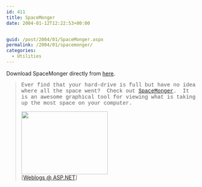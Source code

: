 ```yaml
---
id: 411
title: SpaceMonger
date: 2004-01-12T12:22:53+00:00


guid: /post/2004/01/SpaceMonger.aspx
permalink: /2004/01/spacemonger/
categories:
  - Utilities
---
```

<body xmlns="http://www.w3.org/1999/xhtml">
    <div class="Section1">
        <p>
            Download SpaceMonger directly from <a href="http://www.simtel.net/product.download.php?id=18198&amp;url=ftp%3A%2F%2Fsunsite.ust.hk%2Fpub%2Fsimtelnet%2Fwin95%2Fdiskutl%2Fspmn140.zip&amp;mirrorsite=Hong+Kong&amp;x=0&amp;SiteID=simtel.net">here</a>.&#160;
        </p>
        <blockquote style='margin-top:5.0pt;margin-bottom:5.0pt'> 
        <p>
            <span style=';font-family: "Courier New"'>Ever find that your hard-drive is full but
            have no idea where all the space went?&#160; Check out <a href="http://www.werkema.com/software/spacemonger.html" title="http://www.werkema.com/software/spacemonger.html">SpaceMonger</a>.&#160;
            It is an awesome graphical tool for viewing what is taking up the most space on your
            computer.&#160;</span>
        </p>
        <p class="MsoNormal">
            <a href="http://www.werkema.com/software/spacemonger.html" target="_blank"><span style='text-decoration:none'><img border="0" width="229" height="166" id="_x0000_i1025" src="http://www.werkema.com/img/scrnshot/spacemonger-small.gif" /></span></a><img border="0" width="1" height="1" id="_x0000_i1026" src="http://weblogs.asp.net/jeffwids/aggbug/57577.aspx" />
            <br />
            [<a href="http://weblogs.asp.net/jeffwids/archive/2004/01/11/57577.aspx">Weblogs @
            ASP.NET</a>]
        </p>
        </blockquote>
    </div>
</body>